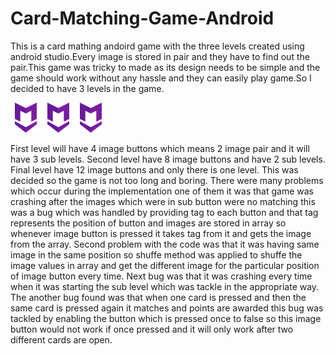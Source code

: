 # Card-Matching-Game-Android
This is a card mathing andoird game with the three levels created using android studio.Every image is stored in pair and they have to find out the pair.This game was tricky to made as its design needs to be simple and the game should work without any hassle and they can easily play game.So I decided to have 3 levels in the game. 

![alt text](https://github.com/adam-p/markdown-here/raw/master/src/common/images/icon48.png "Logo Title Text 1") ![alt text](https://github.com/adam-p/markdown-here/raw/master/src/common/images/icon48.png "Logo Title Text 1") ![alt text](https://github.com/adam-p/markdown-here/raw/master/src/common/images/icon48.png "Logo Title Text 1")

First level will have 4 image buttons which means 2 image pair and it will have 3 sub levels. Second level have 8 image buttons and have 2 sub levels. Final level have 12 image buttons and only there is one level. This was decided so the game is not too long and boring. There were many problems which occur during the implementation one of them it was that game was crashing after the images which were in sub button were no matching this was a bug which was handled by providing tag to each button and that tag represents the position of button and images are stored in array so whenever image button is pressed it takes tag from it and gets the image from the array. Second problem with the code was that it was having same image in the same position so shuffe method was applied to shuffe the image values in array and get the different image for the particular position of image button every time. Next bug was that it was crashing every time when it was starting the sub level which was tackle in the appropriate way. The another bug found was that when one card is pressed and then the same card is pressed again it matches and points are awarded this bug was tackled by enabling the button which is pressed once to false so this image button would not work if once pressed and it will only work after two different cards are open.
